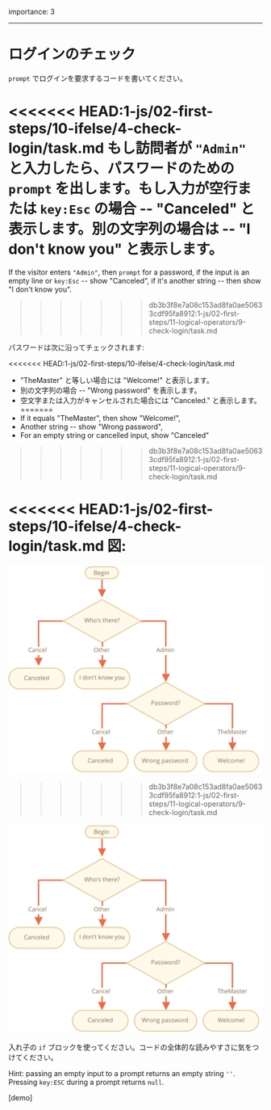 importance: 3

---

# ログインのチェック

`prompt` でログインを要求するコードを書いてください。

<<<<<<< HEAD:1-js/02-first-steps/10-ifelse/4-check-login/task.md
もし訪問者が `"Admin"` と入力したら、パスワードのための `prompt` を出します。もし入力が空行または `key:Esc` の場合 -- "Canceled" と表示します。別の文字列の場合は -- "I don't know you" と表示します。
=======
If the visitor enters `"Admin"`, then `prompt` for a password, if the input is an empty line or `key:Esc` -- show "Canceled", if it's another string -- then show "I don't know you".
>>>>>>> db3b3f8e7a08c153ad8fa0ae50633cdf95fa8912:1-js/02-first-steps/11-logical-operators/9-check-login/task.md

パスワードは次に沿ってチェックされます:

<<<<<<< HEAD:1-js/02-first-steps/10-ifelse/4-check-login/task.md
- ”TheMaster" と等しい場合には "Welcome!" と表示します。
- 別の文字列の場合 -- "Wrong password" を表示します。
- 空文字または入力がキャンセルされた場合には "Canceled." と表示します。
=======
- If it equals "TheMaster", then show "Welcome!",
- Another string -- show "Wrong password",
- For an empty string or cancelled input, show "Canceled"
>>>>>>> db3b3f8e7a08c153ad8fa0ae50633cdf95fa8912:1-js/02-first-steps/11-logical-operators/9-check-login/task.md


<<<<<<< HEAD:1-js/02-first-steps/10-ifelse/4-check-login/task.md
図:
=======
![](ifelse_task.svg)
>>>>>>> db3b3f8e7a08c153ad8fa0ae50633cdf95fa8912:1-js/02-first-steps/11-logical-operators/9-check-login/task.md

![](ifelse_task.svg)

入れ子の `if` ブロックを使ってください。コードの全体的な読みやすさに気をつけてください。

Hint:  passing an empty input to a prompt returns an empty string `''`. Pressing `key:ESC` during a prompt returns `null`.

[demo]
